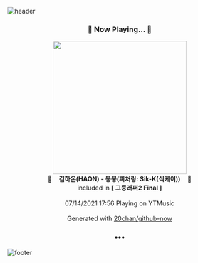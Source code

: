 ![header](https://capsule-render.vercel.app/api?type=wave&height=170&section=header&text=Hi.%20I'm%20SHIFT&fontColor=090707&fontAlignX=45&fontAlignY=65&fontSize=100)

<h3 align="center">🎵 Now Playing... 🎵</h3>
<p align="center">
  <a href="https://music.youtube.com/watch?v=xLuwg23DmW0">
    <img width="300" src="https://lh3.googleusercontent.com/L1RvFYc2v1gq9BUVu5kgG2AdaekuP22fBAydkTZH1a_WE-3nEAjoF66gMVWi6ANBfcByD-PB8CQNCRH9dA">
  </a>
  <br>
  🎵&nbsp&nbsp&nbsp <b>김하온(HAON) - 붕붕(피처링: Sik-K(식케이))</b> &nbsp&nbsp&nbsp🎵
  <br>
  included in <b>[ 고등래퍼2 Final ]</b>
  
  <br />
  <br />
  07/14/2021 17:56 Playing on YTMusic
  <br />
  <br />
  Generated with <a href="https://github.com/20chan/github-now">20chan/github-now</a>
</p>

<h3 align="center">•••</h3>

![footer](https://capsule-render.vercel.app/api?type=wave&height=150&section=footer)
